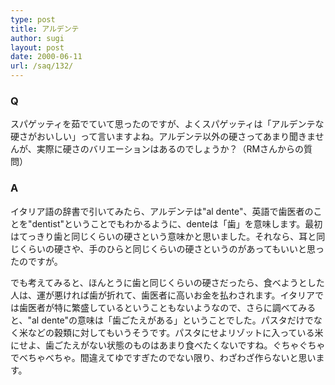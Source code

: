```yaml
---
type: post
title: アルデンテ
author: sugi
layout: post
date: 2000-06-11
url: /saq/132/
---
```

### Q 

スパゲッティを茹でていて思ったのですが、よくスパゲッティは「アルデンテな硬さがおいしい」って言いますよね。アルデンテ以外の硬さってあまり聞きませんが、実際に硬さのバリエーションはあるのでしょうか？（RMさんからの質問）

### A 

イタリア語の辞書で引いてみたら、アルデンテは"al dente"、英語で歯医者のことを"dentist"ということでもわかるように、denteは「歯」を意味します。最初はてっきり歯と同じくらいの硬さという意味かと思いました。それなら、耳と同じくらいの硬さや、手のひらと同じくらいの硬さというのがあってもいいと思ったのですが。

でも考えてみると、ほんとうに歯と同じくらいの硬さだったら、食べようとした人は、運が悪ければ歯が折れて、歯医者に高いお金を払わされます。イタリアでは歯医者が特に繁盛しているということもないようなので、さらに調べてみると、"al dente"の意味は「歯ごたえがある」ということでした。パスタだけでなく米などの穀類に対してもいうそうです。パスタにせよリゾットに入っている米にせよ、歯ごたえがない状態のものはあまり食べたくないですね。ぐちゃぐちゃでべちゃべちゃ。間違えてゆですぎたのでない限り、わざわざ作らないと思います。
